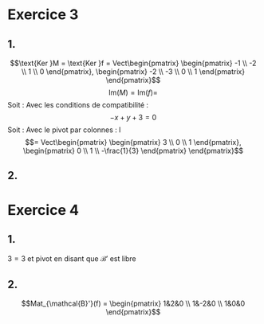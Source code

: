 # Exercice 3 
## 1. 
$$\text{Ker }M = \text{Ker }f = Vect\begin{pmatrix}
\begin{pmatrix}
-1 \\
-2 \\
1 \\
0
\end{pmatrix}, \begin{pmatrix}
-2 \\
-3 \\
0 \\
1
\end{pmatrix}
\end{pmatrix}$$
$$\mathrm{Im}(M) = \mathrm{Im}(f) = $$
Soit : 
Avec les conditions de compatibilité : 
$$-x+y+3=0$$
Soit : 
	Avec le pivot par colonnes : l
$$= Vect\begin{pmatrix}
\begin{pmatrix}
3 \\
0 \\
1
\end{pmatrix}, \begin{pmatrix}
0 \\
1 \\
-\frac{1}{3}
\end{pmatrix}
\end{pmatrix}$$
## 2. 


# Exercice 4
## 1. 
$3=3$ et pivot en disant que $\mathcal{B}'$ est libre

## 2.
$$Mat_{\mathcal{B}'}(f) = \begin{pmatrix}
1&2&0 \\
1&-2&0 \\
1&0&0
\end{pmatrix}$$

